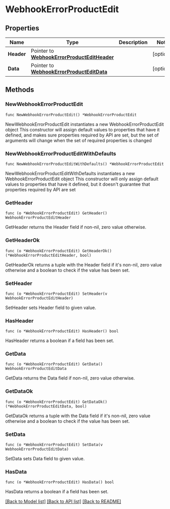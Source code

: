# WebhookErrorProductEdit

## Properties

Name | Type | Description | Notes
------------ | ------------- | ------------- | -------------
**Header** | Pointer to [**WebhookErrorProductEditHeader**](WebhookErrorProductEditHeader.md) |  | [optional] 
**Data** | Pointer to [**WebhookErrorProductEditData**](WebhookErrorProductEditData.md) |  | [optional] 

## Methods

### NewWebhookErrorProductEdit

`func NewWebhookErrorProductEdit() *WebhookErrorProductEdit`

NewWebhookErrorProductEdit instantiates a new WebhookErrorProductEdit object
This constructor will assign default values to properties that have it defined,
and makes sure properties required by API are set, but the set of arguments
will change when the set of required properties is changed

### NewWebhookErrorProductEditWithDefaults

`func NewWebhookErrorProductEditWithDefaults() *WebhookErrorProductEdit`

NewWebhookErrorProductEditWithDefaults instantiates a new WebhookErrorProductEdit object
This constructor will only assign default values to properties that have it defined,
but it doesn't guarantee that properties required by API are set

### GetHeader

`func (o *WebhookErrorProductEdit) GetHeader() WebhookErrorProductEditHeader`

GetHeader returns the Header field if non-nil, zero value otherwise.

### GetHeaderOk

`func (o *WebhookErrorProductEdit) GetHeaderOk() (*WebhookErrorProductEditHeader, bool)`

GetHeaderOk returns a tuple with the Header field if it's non-nil, zero value otherwise
and a boolean to check if the value has been set.

### SetHeader

`func (o *WebhookErrorProductEdit) SetHeader(v WebhookErrorProductEditHeader)`

SetHeader sets Header field to given value.

### HasHeader

`func (o *WebhookErrorProductEdit) HasHeader() bool`

HasHeader returns a boolean if a field has been set.

### GetData

`func (o *WebhookErrorProductEdit) GetData() WebhookErrorProductEditData`

GetData returns the Data field if non-nil, zero value otherwise.

### GetDataOk

`func (o *WebhookErrorProductEdit) GetDataOk() (*WebhookErrorProductEditData, bool)`

GetDataOk returns a tuple with the Data field if it's non-nil, zero value otherwise
and a boolean to check if the value has been set.

### SetData

`func (o *WebhookErrorProductEdit) SetData(v WebhookErrorProductEditData)`

SetData sets Data field to given value.

### HasData

`func (o *WebhookErrorProductEdit) HasData() bool`

HasData returns a boolean if a field has been set.


[[Back to Model list]](../README.md#documentation-for-models) [[Back to API list]](../README.md#documentation-for-api-endpoints) [[Back to README]](../README.md)


